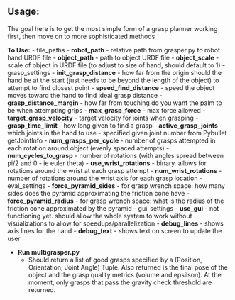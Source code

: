 ## Usage: 
The goal here is to get the most simple form of a grasp planner working first, then move on to more sophisticated methods

__To Use:__
    - file_paths
        - __robot_path__ - relative path from grasper.py to robot hand URDF file
        - __object_path__ - path to object URDF file
        - __object_scale__ - scale of object in URDF file (to adjust to size of hand, should default to 1)
    - grasp_settings
        - __init_grasp_distance__ - how far from the origin should the hand be at the start (just needs to be beyond the length of the object) to attempt to find closest point
        - __speed_find_distance__ - speed the object moves toward the hand to find ideal grasp distance
        - __grasp_distance_margin__ - how far from touching do you want the palm to be when attempting grips
        - __max_grasp_force__ - max force allowed
        - __target_grasp_velocity__ - target velocity for joints when grasping
        - __grasp_time_limit__ - how long given to find a grasp
        - __active_grasp_joints__ - which joints in the hand to use - specified given joint number from Pybullet getJointInfo
        - __num_grasps_per_cycle__ - number of grasps attempted in each rotation around object (evenly spaced attempts)
        - __num_cycles_to_grasp__ - number of rotations (with angles spread between pi/2 and 0 - ie euler theta) 
        - __use_wrist_rotations__ - binary. allows for rotations around the wrist at each grasp attempt
        - __num_wrist_rotations__ - number of rotations around the wrist axis for each grasp location
    - eval_settings
        - __force_pyramid_sides__ - for grasp wrench space: how many sides does the pyramid approximating the friction cone have
        - __force_pyramid_radius__ - for grasp wrench space: what is the radius of the friction cone approximated by the pyramid
    - gui_settings
        - __use_gui__ - not functioning yet. should allow the whole system to work without visualizations to allow for speedups/parallelization
        - __debug_lines__ - shows axis lines for the hand
        - __debug_text__ - shows text on screen to update the user
       
* __Run multigrasper.py__
    - Should return a list of good grasps specified by a (Position, Orientation, Joint Angle) Tuple. Also returned is the final pose of the object and the grasp quality metrics (volume and epsilson). At the moment, only grasps that pass the gravity check threshold are returned. 
